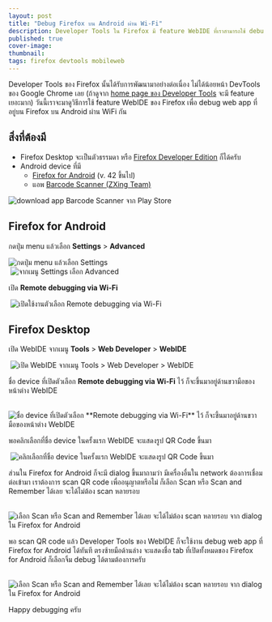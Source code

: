 ```yaml
---
layout: post
title: "Debug Firefox บน Android ผ่าน Wi-Fi"
description: Developer Tools ใน Firefox มี feature WebIDE ที่เราสามารถใช้ debug web app จาก Firefox บน Android ได้ผ่าน WiFi ถือว่าสะดวกดี มีขั้นตอนการ setup เพียงเล็กน้อยครับ
published: true
cover-image: 
thumbnail: 
tags: firefox devtools mobileweb
---
```


Developer Tools ของ Firefox นั้นได้รับการพัฒนามาอย่างต่อเนื่อง ไม่ได้น้อยหน้า DevTools ของ Google Chrome เลย
(ถ้าดูจาก [home page ของ Developer Tools](https://developer.mozilla.org/en-US/docs/Tools) จะมี feature เยอะมาก) 
วันนี้เราจะมาดูวิธีการใช้ feature WebIDE ของ Firefox เพื่อ debug web app ที่อยู่บน Firefox บน Android ผ่าน WiFi กัน

## สิ่งที่ต้องมี

- Firefox Desktop จะเป็นตัวธรรมดา หรือ [Firefox Developer Edition](https://www.mozilla.org/en-US/firefox/developer/) ก็ได้ครับ
- Android device ที่มี 
  - [Firefox for Android](https://play.google.com/store/apps/details?id=org.mozilla.firefox) (v. 42 ขึ้นไป)
  - แอพ [Barcode Scanner (ZXing Team)](https://play.google.com/store/apps/details?id=com.google.zxing.client.android)

<div class="text-center">
  <img src="/img/posts/firefox-wifi-debug/mobile-download-app.png" alt="download app Barcode Scanner จาก Play Store">
</div>

## Firefox for Android

กดปุ่ม menu แล้วเลือก **Settings** > **Advanced**

<div class="text-center">
  <img src="/img/posts/firefox-wifi-debug/mobile-firefox-menu.png" alt="กดปุ่ม menu แล้วเลือก Settings">
</div>

<div class="text-center">
  <img src="/img/posts/firefox-wifi-debug/mobile-firefox-settings.png" alt="จากเมนู Settings เลือก Advanced">
</div>

เปิด **Remote debugging via Wi-Fi**

<div class="text-center">
  <img src="/img/posts/firefox-wifi-debug/mobile-firefox-dev-settings.png" alt="เปิดใช้งานตัวเลือก Remote debugging via Wi-Fi">
</div>

## Firefox Desktop

เปิด WebIDE จากเมนู **Tools** > **Web Developer** > **WebIDE**

<div class="text-center">
  <img src="/img/posts/firefox-wifi-debug/desktop-webide.png" alt="เปิด WebIDE จากเมนู Tools > Web Developer > WebIDE">
</div>

ชื่อ device ที่เปิดตัวเลือก **Remote debugging via Wi-Fi** ไว้ ก็จะขึ้นมาอยู่ด้านขวามือของหน้าต่าง WebIDE

<div class="text-center">
  <img src="/img/posts/firefox-wifi-debug/desktop-devices-list.png" alt="ชื่อ device ที่เปิดตัวเลือก **Remote debugging via Wi-Fi** ไว้ ก็จะขึ้นมาอยู่ด้านขวามือของหน้าต่าง WebIDE">
</div>

พอคลิกเลือกที่ชื่อ device ในครั้งแรก WebIDE จะแสดงรูป QR Code ขึ้นมา 

<div class="text-center">
  <img src="/img/posts/firefox-wifi-debug/desktop-scan-qr-code.png" alt="คลิกเลือกที่ชื่อ device ในครั้งแรก WebIDE จะแสดงรูป QR Code ขึ้นมา">
</div>

ส่วนใน Firefox for Android ก็จะมี dialog ขึ้นมาถามว่า
มีเครื่องอื่นใน network ต้องการเชื่อมต่อเข้ามา เราต้องการ scan QR code เพื่ออนุญาตหรือไม่
ก็เลือก Scan หรือ Scan and Remember ได้เลย จะได้ไม่ต้อง scan หลายรอบ

<div class="text-center">
  <img src="/img/posts/firefox-wifi-debug/mobile-permission-requests.png" alt="เลือก Scan หรือ Scan and Remember ได้เลย จะได้ไม่ต้อง scan หลายรอบ จาก dialog ใน Firefox for Android">
</div>

พอ scan QR code แล้ว Developer Tools ของ WebIDE ก็จะใช้งาน debug web app ที่ Firefox for Android ได้ทันที
ตรงซ้ายมือด้านล่าง จะแสดงชื่อ tab ที่เปิดทั้งหมดของ Firefox for Android ก็เลือกจิ้ม debug ได้ตามต้องการครับ

<div class="text-center">
  <img src="/img/posts/firefox-wifi-debug/desktop-devtools-enabled.png" alt="เลือก Scan หรือ Scan and Remember ได้เลย จะได้ไม่ต้อง scan หลายรอบ จาก dialog ใน Firefox for Android">
</div>

Happy debugging ครับ
